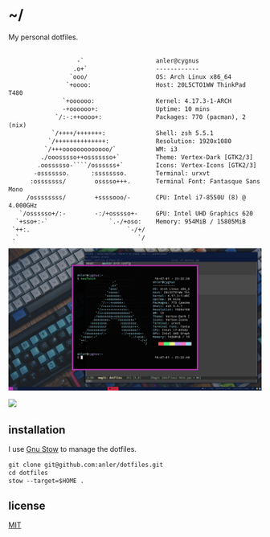 # ~/

My personal dotfiles.

``` text
                            
                   -`                    anler@cygnus 
                  .o+`                   ------------ 
                 `ooo/                   OS: Arch Linux x86_64 
                `+oooo:                  Host: 20L5CTO1WW ThinkPad T480 
               `+oooooo:                 Kernel: 4.17.3-1-ARCH 
               -+oooooo+:                Uptime: 10 mins 
             `/:-:++oooo+:               Packages: 770 (pacman), 2 (nix) 
            `/++++/+++++++:              Shell: zsh 5.5.1 
           `/++++++++++++++:             Resolution: 1920x1080 
          `/+++ooooooooooooo/`           WM: i3 
         ./ooosssso++osssssso+`          Theme: Vertex-Dark [GTK2/3] 
        .oossssso-````/ossssss+`         Icons: Vertex-Icons [GTK2/3] 
       -osssssso.      :ssssssso.        Terminal: urxvt 
      :osssssss/        osssso+++.       Terminal Font: Fantasque Sans Mono 
     /ossssssss/        +ssssooo/-       CPU: Intel i7-8550U (8) @ 4.000GHz 
   `/ossssso+/:-        -:/+osssso+-     GPU: Intel UHD Graphics 620 
  `+sso+:-`                 `.-/+oso:    Memory: 954MiB / 15805MiB 
 `++:.                           `-/+/
 .`                                 `/                           
```

![](https://raw.githubusercontent.com/anler/dotfiles/master/images/desktop.jpg)

![](https://raw.githubusercontent.com/anler/dotfiles/master/images/keyboard.jpg)

## installation

I use [Gnu Stow](https://www.gnu.org/software/stow/) to manage the dotfiles.

``` shell
git clone git@github.com:anler/dotfiles.git
cd dotfiles
stow --target=$HOME .
```

## license

[MIT](http://opensource.org/licenses/MIT)

